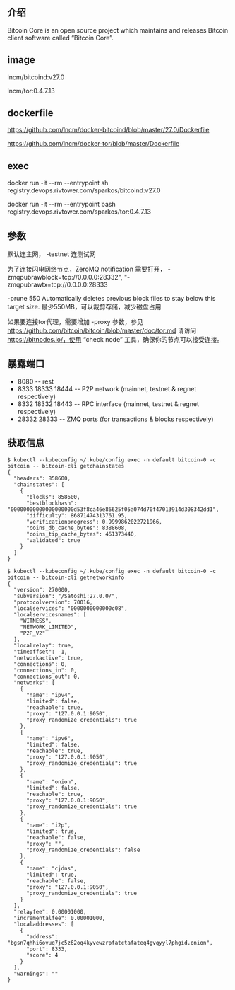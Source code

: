 ## 介绍
Bitcoin Core is an open source project which maintains and releases Bitcoin client software called “Bitcoin Core”.

## image

lncm/bitcoind:v27.0

lncm/tor:0.4.7.13

## dockerfile

https://github.com/lncm/docker-bitcoind/blob/master/27.0/Dockerfile

https://github.com/lncm/docker-tor/blob/master/Dockerfile

## exec

docker run -it --rm --entrypoint sh registry.devops.rivtower.com/sparkos/bitcoind:v27.0

docker run -it --rm --entrypoint bash registry.devops.rivtower.com/sparkos/tor:0.4.7.13

## 参数

默认连主网，  -testnet 连测试网

为了连接闪电网络节点，ZeroMQ notification 需要打开， -zmqpubrawblock=tcp://0.0.0.0:28332", "-zmqpubrawtx=tcp://0.0.0.0:28333

-prune 550  Automatically deletes previous block files to stay below this target size. 最少550MB，可以裁剪存储，减少磁盘占用

如果要连接tor代理，需要增加 -proxy 参数，参见 https://github.com/bitcoin/bitcoin/blob/master/doc/tor.md  请访问 https://bitnodes.io/，使用 “check node” 工具，确保你的节点可以接受连接。
## 暴露端口

* 8080  -- rest
* 8333 18333 18444 -- P2P network (mainnet, testnet & regnet respectively)
* 8332 18332 18443 -- RPC interface (mainnet, testnet & regnet respectively)
* 28332 28333 -- ZMQ ports (for transactions & blocks respectively)


## 获取信息

```
$ kubectl --kubeconfig ~/.kube/config exec -n default bitcoin-0 -c bitcoin -- bitcoin-cli getchainstates
{
  "headers": 858600,
  "chainstates": [
    {
      "blocks": 858600,
      "bestblockhash": "00000000000000000000d53f8ca46e86625f05a074d70f47013914d308342dd1",
      "difficulty": 86871474313761.95,
      "verificationprogress": 0.9999862022721966,
      "coins_db_cache_bytes": 8388608,
      "coins_tip_cache_bytes": 461373440,
      "validated": true
    }
  ]
}

$ kubectl --kubeconfig ~/.kube/config exec -n default bitcoin-0 -c bitcoin -- bitcoin-cli getnetworkinfo
{
  "version": 270000,
  "subversion": "/Satoshi:27.0.0/",
  "protocolversion": 70016,
  "localservices": "0000000000000c08",
  "localservicesnames": [
    "WITNESS",
    "NETWORK_LIMITED",
    "P2P_V2"
  ],
  "localrelay": true,
  "timeoffset": -1,
  "networkactive": true,
  "connections": 0,
  "connections_in": 0,
  "connections_out": 0,
  "networks": [
    {
      "name": "ipv4",
      "limited": false,
      "reachable": true,
      "proxy": "127.0.0.1:9050",
      "proxy_randomize_credentials": true
    },
    {
      "name": "ipv6",
      "limited": false,
      "reachable": true,
      "proxy": "127.0.0.1:9050",
      "proxy_randomize_credentials": true
    },
    {
      "name": "onion",
      "limited": false,
      "reachable": true,
      "proxy": "127.0.0.1:9050",
      "proxy_randomize_credentials": true
    },
    {
      "name": "i2p",
      "limited": true,
      "reachable": false,
      "proxy": "",
      "proxy_randomize_credentials": false
    },
    {
      "name": "cjdns",
      "limited": true,
      "reachable": false,
      "proxy": "127.0.0.1:9050",
      "proxy_randomize_credentials": true
    }
  ],
  "relayfee": 0.00001000,
  "incrementalfee": 0.00001000,
  "localaddresses": [
    {
      "address": "bgsn7qhhi6ovuq7jc5z62oq4kyvewzrpfatctafateq4gvqyyl7phgid.onion",
      "port": 8333,
      "score": 4
    }
  ],
  "warnings": ""
}
```